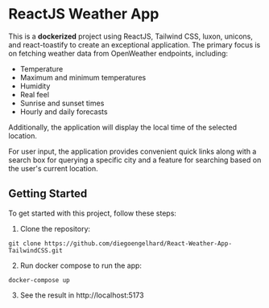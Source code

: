 # ReactJS Weather App

This is a **dockerized** project using ReactJS, Tailwind CSS, luxon, unicons, and react-toastify to create an exceptional application. The primary focus is on fetching weather data from OpenWeather endpoints, including:
- Temperature
- Maximum and minimum temperatures
- Humidity
- Real feel
- Sunrise and sunset times
- Hourly and daily forecasts

Additionally, the application will display the local time of the selected location. 

For user input, the application provides convenient quick links along with a search box for querying a specific city and a feature for searching based on the user's current location.

## Getting Started

To get started with this project, follow these steps:

1. Clone the repository: 
```
git clone https://github.com/diegoengelhard/React-Weather-App-TailwindCSS.git
```

2. Run docker compose to run the app:
```
docker-compose up
```

3. See the result in http://localhost:5173 